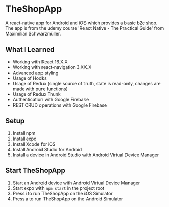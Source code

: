 # TheShopApp

A react-native app for Android and iOS which provides a basic b2c shop. The app is from the udemy course 'React Native - The Practical Guide' from Maximilian Schwarzmüller.

## What I Learned
* Working with React 16.X.X
* Working with react-navigation 3.XX.X
* Advanced app styling
* Usage of Hooks
* Usage of Redux (single source of truth, state is read-only, changes are made with pure functions)
* Usage of Redux Thunk 
* Authentication with Google Firebase
* REST CRUD operations with Google Firebase

## Setup

1. Install npm
2. Install expo
3. Install Xcode for iOS 
4. Install Android Studio for Android
5. Install a device in Android Studio with Android Virtual Device Manager

## Start TheShopApp

1. Start an Android device with Android Virtual Device Manager
2. Start expo with `npm start` in the project root
3. Press i to run TheShopApp on the iOS Simulator
4. Press a to run TheShopApp on the Android Simulator
